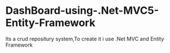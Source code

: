 # DashBoard-using-.Net-MVC5-Entity-Framework
Its a crud repositury system,To create it i use .Net MVC and Entity Framework
